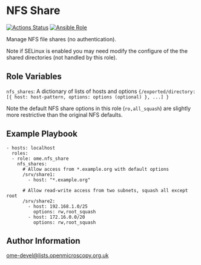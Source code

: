 NFS Share
=========

[![Actions Status](https://github.com/ome/ansible-role-nfs-share/workflows/Molecule/badge.svg)](https://github.com/ome/ansible-role-nfs-share/actions)
[![Ansible Role](https://img.shields.io/ansible/role/41354.svg)](https://galaxy.ansible.com/ome/nfs_share/)

Manage NFS file shares (no authentication).

Note if SELinux is enabled you may need modify the configure of the the shared directories (not handled by this role).


Role Variables
--------------

`nfs_shares`: A dictionary of lists of hosts and options `{/exported/directory: [{ host: host-pattern, options: options (optional) }, ...] }`

Note the default NFS share options in this role (`ro,all_squash`) are slightly more restrictive than the original NFS defaults.


Example Playbook
----------------

    - hosts: localhost
      roles:
      - role: ome.nfs_share
        nfs_shares:
          # Allow access from *.example.org with default options
          /srv/share1:
            - host: "*.example.org"

          # Allow read-write access from two subnets, squash all except root
          /srv/share2:
            - host: 192.168.1.0/25
              options: rw,root_squash
            - host: 172.16.0.0/20
              options: rw,root_squash


Author Information
------------------

ome-devel@lists.openmicroscopy.org.uk
